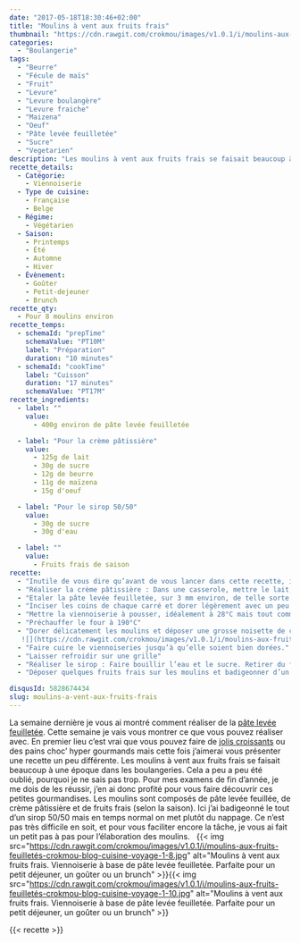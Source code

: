 ```yaml
---
date: "2017-05-18T18:30:46+02:00"
title: "Moulins à vent aux fruits frais"
thumbnail: "https://cdn.rawgit.com/crokmou/images/v1.0.1/i/moulins-aux-fruits-feuilletés-crokmou-blog-cuisine-voyage-1-9.jpg"
categories:
  - "Boulangerie"
tags:
  - "Beurre"
  - "Fécule de maïs"
  - "Fruit"
  - "Levure"
  - "Levure boulangère"
  - "Levure fraiche"
  - "Maizena"
  - "Oeuf"
  - "Pâte levée feuilletée"
  - "Sucre"
  - "Vegetarien"
description: "Les moulins à vent aux fruits frais se faisait beaucoup à une époque dans les boulangeries. Cela a peu a peu été oublié, pourquoi ..."
recette_details:
  - Catégorie:
    - Viennoiserie
  - Type de cuisine:
    - Française
    - Belge
  - Régime:
    - Végétarien
  - Saison:
    - Printemps
    - Été
    - Automne
    - Hiver
  - Évènement:
    - Goûter
    - Petit-dejeuner
    - Brunch
recette_qty:
  - Pour 8 moulins environ
recette_temps:
  - schemaId: "prepTime"
    schemaValue: "PT10M"
    label: "Préparation"
    duration: "10 minutes"
  - schemaId: "cookTime"
    label: "Cuisson"
    duration: "17 minutes"
    schemaValue: "PT17M"
recette_ingredients:
  - label: ""
    value:
      - 400g environ de pâte levée feuilletée

  - label: "Pour la crème pâtissière"
    value:
      - 125g de lait
      - 30g de sucre
      - 12g de beurre
      - 11g de maïzena
      - 15g d'oeuf

  - label: "Pour le sirop 50/50"
    value:
      - 30g de sucre
      - 30g d'eau

  - label: ""
    value:
      - Fruits frais de saison
recette:
  - "Inutile de vous dire qu’avant de vous lancer dans cette recette, il vous faudra réaliser cette de la pâte levée feuilletée"
  - "Réaliser la crème pâtissière : Dans une casserole, mettre le lait, la moitié du sucre, le beurre et les grains de vanille (facultatif). Faire bouillir Dans un cul de poule, mélanger la deuxième moitié du sucre et la maïzena. Ajouter les oeufs et mélanger. Verser une partie du lait bouillant sur la précédente préparation, mélanger et reverser le tout dans la casserole (sur feu doux cette fois) Bien fouettez pendant 2 minutes, le mélange va épaissir Verser la crème pâtissière dans un plat, filmer au contact et mettre à refroidir rapidement."
  - "Etaler la pâte levée feuilletée, sur 3 mm environ, de telle sorte que l’on puisse découper des carrés par la suite en perdant le moins de pâte possible. (Photo 1 & 2)   ![](https://cdn.rawgit.com/crokmou/images/v1.0.1/i/moulins-aux-fruits-feuilletés-crokmou-blog-cuisine-voyage-1.jpg)![](https://cdn.rawgit.com/crokmou/images/v1.0.1/i/moulins-aux-fruits-feuilletés-crokmou-blog-cuisine-voyage-1-1.jpg)"
  - "Inciser les coins de chaque carré et dorer légèrement avec un peu d’oeuf (ou inversement). Replier ensuite les bords comme sur les photos ci-dessous. Placer ensuite le tout sur une plaque préalablement recouverte de papier sulfurisé. Laisser suffisamment de place aux moulins pour pousser."
  - "Mettre la viennoiserie à pousser, idéalement à 28°C mais tout comme vous je présume, je n’ai pas d’étuve à la maison. Deux choix donc : pousse à l’air ambiant, c’est un peu long je vous l’accorde ou dans un four préalablement préchauffé à 50°C puis éteint. Les moulins doivent être gonflés, la pâte ne colle pas au doigts."
  - "Préchauffer le four à 190°C"
  - "Dorer délicatement les moulins et déposer une grosse noisette de crème pâtissière en son centre. ( Là vous avez deux manières de faire, soit vous ajouter la crème pâtissière maintenant et elle sera donc cuite, soit vous l’ajoutez après cuisson des moulins et elle sera donc « crue »)  
   ![](https://cdn.rawgit.com/crokmou/images/v1.0.1/i/moulins-aux-fruits-feuilletés-crokmou-blog-cuisine-voyage-1-2.jpg) ![](https://cdn.rawgit.com/crokmou/images/v1.0.1/i/moulins-aux-fruits-feuilletés-crokmou-blog-cuisine-voyage-1-3.jpg) ![](https://cdn.rawgit.com/crokmou/images/v1.0.1/i/moulins-aux-fruits-feuilletés-crokmou-blog-cuisine-voyage-1-4.jpg) ![](https://cdn.rawgit.com/crokmou/images/v1.0.1/i/moulins-aux-fruits-feuilletés-crokmou-blog-cuisine-voyage-1-5.jpg) ![](https://cdn.rawgit.com/crokmou/images/v1.0.1/i/moulins-aux-fruits-feuilletés-crokmou-blog-cuisine-voyage-1-6.jpg)![](https://cdn.rawgit.com/crokmou/images/v1.0.1/i/moulins-aux-fruits-feuilletés-crokmou-blog-cuisine-voyage-1-7.jpg)"
  - "Faire cuire le viennoiseries jusqu’à qu’elle soient bien dorées."
  - "Laisser refroidir sur une grille"
  - "Réaliser le sirop : Faire bouillir l’eau et le sucre. Retirer du feu et réserver"
  - "Déposer quelques fruits frais sur les moulins et badigeonner d’un peu de sirop"

disqusId: 5828674434
slug: moulins-a-vent-aux-fruits-frais
---
```


La semaine dernière je vous ai montré comment réaliser de la [pâte levée feuilletée](https://crokmou.com/2017/05/pate-levee-feuilletee-un-classique). Cette semaine je vais vous montrer ce que vous pouvez réaliser avec. En premier lieu c’est vrai que vous pouvez faire de [jolis croissants](https://crokmou.com/2014/04/croissants-pur-beurre) ou des pains choc’ hyper gourmands mais cette fois j’aimerai vous présenter une recette un peu différente. Les moulins à vent aux fruits frais se faisait beaucoup à une époque dans les boulangeries. Cela a peu a peu été oublié, pourquoi je ne sais pas trop. Pour mes examens de fin d’année, je me dois de les réussir, j’en ai donc profité pour vous faire découvrir ces petites gourmandises. Les moulins sont composés de pâte levée feuillée, de crème pâtissière et de fruits frais (selon la saison). Ici j’ai badigeonné le tout d’un sirop 50/50 mais en temps normal on met plutôt du nappage. Ce n’est pas très difficile en soit, et pour vous faciliter encore la tâche, je vous ai fait un petit pas à pas pour l’élaboration des moulins.   {{< img src="https://cdn.rawgit.com/crokmou/images/v1.0.1/i/moulins-aux-fruits-feuilletés-crokmou-blog-cuisine-voyage-1-8.jpg" alt="Moulins à vent aux fruits frais. Viennoiserie à base de pâte levée feuilletée. Parfaite pour un petit déjeuner, un goûter ou un brunch" >}}{{< img src="https://cdn.rawgit.com/crokmou/images/v1.0.1/i/moulins-aux-fruits-feuilletés-crokmou-blog-cuisine-voyage-1-10.jpg" alt="Moulins à vent aux fruits frais. Viennoiserie à base de pâte levée feuilletée. Parfaite pour un petit déjeuner, un goûter ou un brunch" >}}

{{< recette >}}
